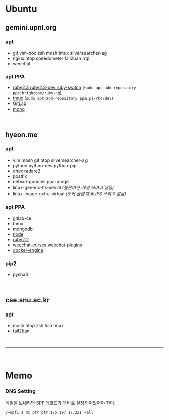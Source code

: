 Ubuntu
========

gemini.upnl.org
--------
### apt
- git vim-nox zsh mosh tmux silversearcher-ag
- nginx htop speedometer fail2ban ntp
- weechat

### apt PPA
- [ruby2.3 ruby2.3-dev ruby-switch](https://www.brightbox.com/docs/ruby/ubuntu/) (`sudo apt-add-repository ppa:brightbox/ruby-ng`)
- [tmux](https://launchpad.net/~pi-rho/+archive/ubuntu/dev) (`sudo apt-add-repository ppa:pi-rho/dev`)
- [GitLab](https://about.gitlab.com/downloads/#ubuntu1404)
- [mono](http://www.mono-project.com/docs/getting-started/install/linux/)

<br>

hyeon.me
--------
### apt
- vim mosh git htop silversearcher-ag
- python python-dev python-pip
- dhex radare2
- postfix
- debian-goodies ppa-purge
- linux-generic-lts-xenial *(높은버전 커널 쓰려고 깔음)*
- linux-image-extra-virtual *(도커 돌릴때 AUFS 쓰려고 깔음)*

### apt PPA
- gitlab-ce
- tmux
- mongodb
- [node](https://github.com/joyent/node/wiki/Installing-Node.js-via-package-manager#debian-and-ubuntu-based-linux-distributions)
- [ruby2.2](https://www.brightbox.com/blog/2015/01/05/ruby-2-2-0-packages-for-ubuntu/)
- [weechat-curses weechat-plugins](https://weechat.org/download/debian/#instructions)
- [docker-engine](https://docs.docker.com/engine/installation/linux/ubuntulinux/#/update-your-apt-sources)

### pip2
- pysha3

<br>

cse.snu.ac.kr
--------
### apt
- mosh htop zsh fish tmux
- fail2ban



<br>

--------

<br>



Memo
========
### DNS Setting
메일을 보내려면 SPF 레코드가 똑바로 설정되어있어야 한다.

    v=spf1 a mx ptr ptr:175.197.17.221 -all
